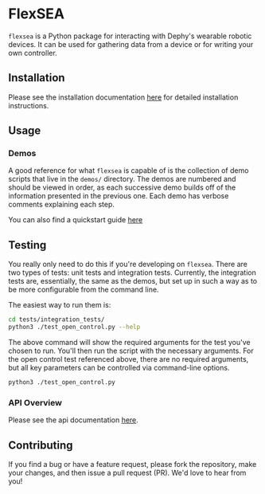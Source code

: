 # FlexSEA


`flexsea` is a Python package for interacting with Dephy's wearable robotic devices.
It can be used for gathering data from a device or for writing your own controller.

## Installation

Please see the installation documentation [here](https://github.com/DephyInc/Actuator-Package/blob/develop/docs/install.md) for detailed
installation instructions.


## Usage

### Demos

A good reference for what `flexsea` is capable of is the collection of demo scripts
that live in the `demos/` directory. The demos are numbered and should be viewed in
order, as each successive demo builds off of the information presented in the previous
one. Each demo has verbose comments explaining each step.

You can also find a quickstart guide [here](https://github.com/DephyInc/Actuator-Package/blob/develop/docs/quickstart.md)


## Testing
You really only need to do this if you're developing on `flexsea`. There are two types
of tests: unit tests and integration tests. Currently, the integration tests are,
essentially, the same as the demos, but set up in such a way as to be more configurable
from the command line.

The easiest way to run them is:

```bash
cd tests/integration_tests/
python3 ./test_open_control.py --help
```

The above command will show the required arguments for the test you've chosen to run.
You'll then run the script with the necessary arguments. For the open control test
referenced above, there are no required arguments, but all key parameters can be
controlled via command-line options.

```bash
python3 ./test_open_control.py
```


### API Overview

Please see the api documentation [here](https://github.com/DephyInc/Actuator-Package/blob/develop/docs/api.md).


## Contributing

If you find a bug or have a feature request, please fork the repository, make your
changes, and then issue a pull request (PR). We'd love to hear from you!
